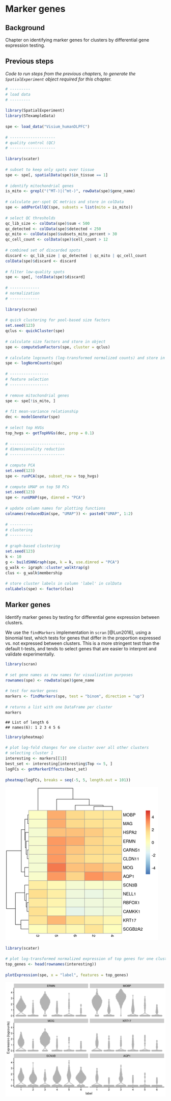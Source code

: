 # Marker genes


## Background

Chapter on identifying marker genes for clusters by differential gene expression testing.



## Previous steps

*Code to run steps from the previous chapters, to generate the `SpatialExperiment` object required for this chapter.*


```{.r .fold-hide}
# ---------
# load data
# ---------

library(SpatialExperiment)
library(STexampleData)

spe <- load_data("Visium_humanDLPFC")

# --------------------
# quality control (QC)
# --------------------

library(scater)

# subset to keep only spots over tissue
spe <- spe[, spatialData(spe)$in_tissue == 1]

# identify mitochondrial genes
is_mito <- grepl("(^MT-)|(^mt-)", rowData(spe)$gene_name)

# calculate per-spot QC metrics and store in colData
spe <- addPerCellQC(spe, subsets = list(mito = is_mito))

# select QC thresholds
qc_lib_size <- colData(spe)$sum < 500
qc_detected <- colData(spe)$detected < 250
qc_mito <- colData(spe)$subsets_mito_percent > 30
qc_cell_count <- colData(spe)$cell_count > 12

# combined set of discarded spots
discard <- qc_lib_size | qc_detected | qc_mito | qc_cell_count
colData(spe)$discard <- discard

# filter low-quality spots
spe <- spe[, !colData(spe)$discard]

# -------------
# normalization
# -------------

library(scran)

# quick clustering for pool-based size factors
set.seed(123)
qclus <- quickCluster(spe)

# calculate size factors and store in object
spe <- computeSumFactors(spe, cluster = qclus)

# calculate logcounts (log-transformed normalized counts) and store in object
spe <- logNormCounts(spe)

# -----------------
# feature selection
# -----------------

# remove mitochondrial genes
spe <- spe[!is_mito, ]

# fit mean-variance relationship
dec <- modelGeneVar(spe)

# select top HVGs
top_hvgs <- getTopHVGs(dec, prop = 0.1)

# ------------------------
# dimensionality reduction
# ------------------------

# compute PCA
set.seed(123)
spe <- runPCA(spe, subset_row = top_hvgs)

# compute UMAP on top 50 PCs
set.seed(123)
spe <- runUMAP(spe, dimred = "PCA")

# update column names for plotting functions
colnames(reducedDim(spe, "UMAP")) <- paste0("UMAP", 1:2)

# ----------
# clustering
# ----------

# graph-based clustering
set.seed(123)
k <- 10
g <- buildSNNGraph(spe, k = k, use.dimred = "PCA")
g_walk <- igraph::cluster_walktrap(g)
clus <- g_walk$membership

# store cluster labels in column 'label' in colData
colLabels(spe) <- factor(clus)
```



## Marker genes

Identify marker genes by testing for differential gene expression between clusters.

We use the `findMarkers` implementation in `scran` [@Lun2016], using a binomial test, which tests for genes that differ in the proportion expressed vs. not expressed between clusters. This is a more stringent test than the default t-tests, and tends to select genes that are easier to interpret and validate experimentally.



```r
library(scran)

# set gene names as row names for visualization purposes
rownames(spe) <- rowData(spe)$gene_name

# test for marker genes
markers <- findMarkers(spe, test = "binom", direction = "up")

# returns a list with one DataFrame per cluster
markers
```

```
## List of length 6
## names(6): 1 2 3 4 5 6
```



```r
library(pheatmap)

# plot log-fold changes for one cluster over all other clusters
# selecting cluster 1
interesting <- markers[[1]]
best_set <- interesting[interesting$Top <= 5, ]
logFCs <- getMarkerEffects(best_set)

pheatmap(logFCs, breaks = seq(-5, 5, length.out = 101))
```

<img src="marker_genes_files/figure-html/marker_genes_heatmap-1.png" width="480" />



```r
library(scater)

# plot log-transformed normalized expression of top genes for one cluster
top_genes <- head(rownames(interesting))

plotExpression(spe, x = "label", features = top_genes)
```

<img src="marker_genes_files/figure-html/marker_genes_expression-1.png" width="672" />


